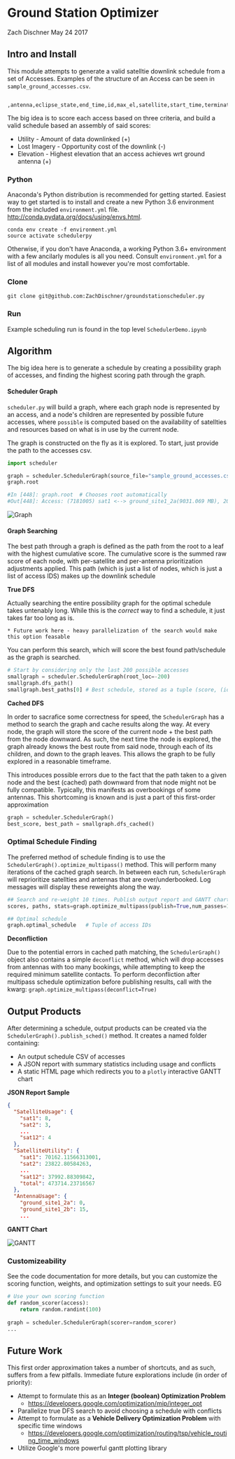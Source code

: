 Ground Station Optimizer
=============================================

Zach Dischner
May 24 2017

## Intro and Install
This module attempts to generate a valid satelltie downlink schedule from a set of Accesses. Examples of the structure of an Access can be seen in `sample_ground_accesses.csv`.

```
    ,antenna,eclipse_state,end_time,id,max_el,satellite,start_time,terminator_time,lost_imagery,midpoint,duration,utility
```

The big idea is to score each access based on three criteria, and build a valid schedule based an assembly of said scores:  

* Utility - Amount of data downlinked (+)
* Lost Imagery - Opportunity cost of the downlink (-)
* Elevation - Highest elevation that an access achieves wrt ground antenna (+)

### Python
Anaconda's Python distribution is recommended for getting started. Easiest way to get started is to install and create a new Python 3.6 environment 
from the included `environment.yml` file. http://conda.pydata.org/docs/using/envs.html.

```
conda env create -f environment.yml
source activate schedulerpy 
```

Otherwise, if you don't have Anaconda, a working Python 3.6+ environment with a few ancilarly modules is all you need. 
Consult `environment.yml` for a list of all modules and install however you're most comfortable.

### Clone

```
git clone git@github.com:ZachDischner/groundstationscheduler.py
```

### Run
Example scheduling run is found in the top level `SchedulerDemo.ipynb`

## Algorithm 
The big idea here is to generate a schedule by creating a possibility graph of accesses, and finding the highest scoring path through the graph. 

#### Scheduler Graph
`scheduler.py` will build a graph, where each graph node is represented by an access, and a node's children are represented by possible future accesses, where `possible` is computed based on the availability of satellties and resources based on what is in use by the current node.

The graph is constructed on the fly as it is explored. To start, just provide the path to the accesses csv.

```python
import scheduler

graph = scheduler.SchedulerGraph(source_file="sample_ground_accesses.csv")
graph.root

#In [448]: graph.root  # Chooses root automatically
#Out[448]: Access: (7181005) sat1 <--> ground_site1_2a(9031.069 MB), 2017-02-15 23:53:36.101531 - 2017-02-16 00:00:34.101531, (unadjusted score: 8357.217 )
```

![Graph](http://i.imgur.com/NGFYaf7.jpg)


#### Graph Searching
The best path through a graph is defined as the path from the root to a leaf with the highest cumulative score. The cumulative score is the summed raw score of each node, with per-satellite and per-antenna prioritization adjustments applied. This path (which is just a list of nodes, which is just a list of access IDS) makes up the downlink schedule

**True DFS**

Actually searching the entire possibility graph for the optimal schedule takes untenably long. While this is the *correct* way to find a schedule, it just takes far too long as is. 
    
    * Future work here - heavy parallelization of the search would make this option feasable

You can perform this search, which will score the best found path/schedule as the graph is searched.

```python
# Start by considering only the last 200 possible accesses
smallgraph = scheduler.SchedulerGraph(root_loc=-200) 
smallgraph.dfs_path()
smallgraph.best_paths[0] # Best schedule, stored as a tuple (score, (id_list))
```

**Cached DFS**

In order to sacrafice some correctness for speed, the `SchedulerGraph` has a method to search the graph and cache results along the way. At every node, the graph will store the score of the current node + the best path from the node downward. As such, the next time the node is explored, the graph already knows the best route from said node, through each of its children, and down to the graph leaves. This allows the graph to be fully explored in a reasonable timeframe. 

This introduces possible errors due to the fact that the path taken to a given node and the best (cached) path downward from that node might not be fully compatible. Typically, this manifests as overbookings of some antennas. This shortcoming is known and is just a part of this first-order approximation

```python
graph = scheduler.SchedulerGraph() 
best_score, best_path = smallgraph.dfs_cached()
```

### Optimal Schedule Finding
The preferred method of schedule finding is to use the `SchedulerGraph().optimize_multipass()` method. This will perform many iterations of the cached graph search. In between each run, `SchedulerGraph` will reprioritize satellties and antennas that are over/underbooked. Log messages will display these reweights along the way. 

```python
## Search and re-weight 10 times. Publish output report and GANTT chart when finished
scores, paths, stats=graph.optimize_multipass(publish=True,num_passes=10)

## Optimal schedule
graph.optimal_schedule   # Tuple of access IDs
```
**Deconfliction**

Due to the potential errors in cached path matching, the `SchedulerGraph()` object also contains a simple `deconflict` method, which will drop accesses from antennas with too many bookings, while attempting to keep the required minimum satellite contacts. To perform deconfliction after multipass schedule optimization before publishing results, call with the kwarg: `graph.optimize_multipass(deconflict=True)`

## Output Products
After determining a schedule, output products can be created via the `SchedulerGraph().publish_sched()` method. It creates a named folder containing:

* An output schedule CSV of accesses
* A JSON report with summary statistics including usage and conflicts
* A static HTML page which redirects you to a `plotly` interactive GANTT chart

**JSON Report Sample**

```json
{
  "SatelliteUsage": {
    "sat1": 8,
    "sat2": 3,
    ...
    "sat12": 4
  },
  "SatelliteUtility": {
    "sat1": 70162.11566313001,
    "sat2": 23822.80584263,
    ...
    "sat12": 37992.88309842,
    "total": 473714.23716567
  },
  "AntennaUsage": {
    "ground_site1_2a": 0,
    "ground_site1_2b": 15,
    ...

```

**GANTT Chart**

![GANTT](http://i.imgur.com/BupKaQE.png)

### Customizeability
See the code documentation for more details, but you can customize the scoring function, weights, and optimization settings to suit your needs. EG

```python
# Use your own scoring function
def random_scorer(access):
    return random.randint(100)
    
graph = scheduler.SchedulerGraph(scorer=random_scorer)
...
```

## Future Work
This first order approximation takes a number of shortcuts, and as such, suffers from a few pitfalls. Immediate future explorations include (in order of priority):

* Attempt to formulate this as an **Integer (boolean) Optimization Problem**
    * https://developers.google.com/optimization/mip/integer_opt
* Parallelize true DFS search to avoid choosing a schedule with conflicts
* Attempt to formulate as a **Vehicle Delivery Optimization Problem** with specific time windows 
    * https://developers.google.com/optimization/routing/tsp/vehicle_routing_time_windows 
* Utilize Google's more powerful gantt plotting library












